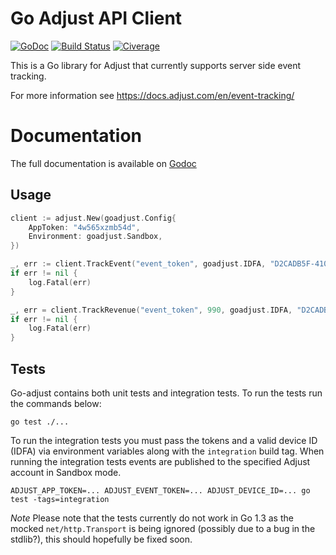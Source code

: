 Go Adjust API Client
====================

[![GoDoc](https://img.shields.io/badge/godoc-reference-blue.svg "GoDoc")](http://godoc.org/github.com/hailocab/go-adjust) 
[![Build Status](https://img.shields.io/travis/hailocab/go-adjust/master.svg "Build Status")](https://travis-ci.org/hailocab/go-adjust) 
[![Civerage](http://gocover.io/_badge/github.com/hailocab/go-adjust "Coverage")](http://gocover.io/github.com/hailocab/go-adjust)

This is a Go library for Adjust that currently supports server side event tracking.

For more information see https://docs.adjust.com/en/event-tracking/

Documentation
=============

The full documentation is available on [Godoc](http://godoc.org/github.com/hailocab/go-adjust)

## Usage

```go
client := adjust.New(goadjust.Config{
    AppToken: "4w565xzmb54d",
    Environment: goadjust.Sandbox,
})

_, err := client.TrackEvent("event_token", goadjust.IDFA, "D2CADB5F-410F-4963-AC0C-2A78534BDF1E", time.Now())
if err != nil {
    log.Fatal(err)
}

_, err = client.TrackRevenue("event_token", 990, goadjust.IDFA, "D2CADB5F-410F-4963-AC0C-2A78534BDF1E", time.Now())
if err != nil {
    log.Fatal(err)
}
```

## Tests

Go-adjust contains both unit tests and integration tests. To run the tests run the commands below:

```
go test ./...
```

To run the integration tests you must pass the tokens and a valid device ID (IDFA) via environment variables along with the `integration` build tag. When running the integration tests events are published to the specified Adjust account in Sandbox mode.

```
ADJUST_APP_TOKEN=... ADJUST_EVENT_TOKEN=... ADJUST_DEVICE_ID=... go test -tags=integration
```

*Note* Please note that the tests currently do not work in Go 1.3 as the mocked `net/http.Transport` is being ignored (possibly due to a bug in the stdlib?), this should hopefully be fixed soon.
